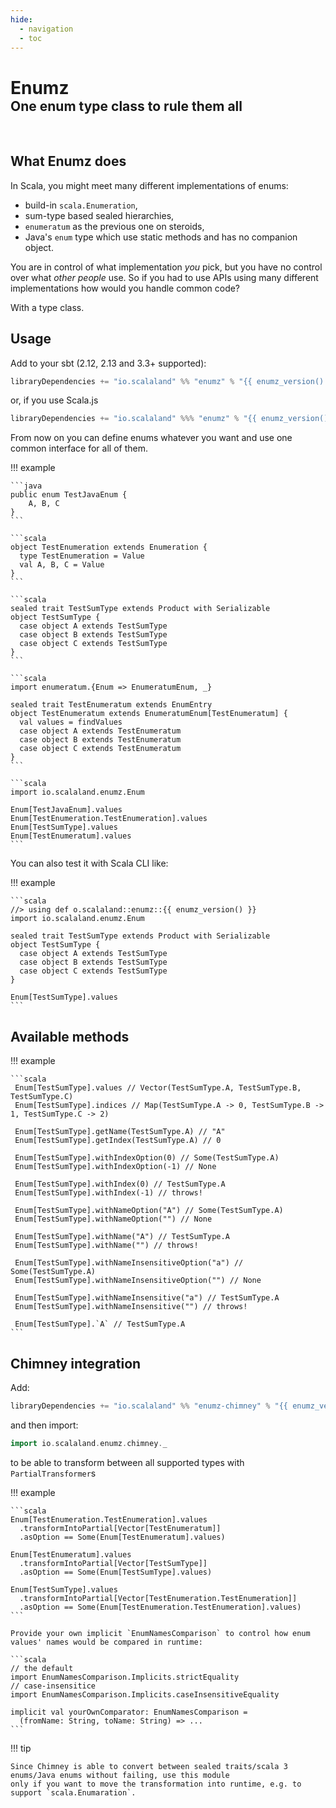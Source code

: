 ```yaml
---
hide:
  - navigation
  - toc
---
```


<h1 style="margin-bottom:0">Enumz</h1>
<h2 style="margin-top:0">One enum type class to rule them all</h2>

<br/>

## What Enumz does

In Scala, you might meet many different implementations of enums:

 * build-in `scala.Enumeration`,
 * sum-type based sealed hierarchies,
 * `enumeratum` as the previous one on steroids,
 * Java's `enum` type which use static methods and has no companion object.

You are in control of what implementation _you_ pick, but you have no control over
what _other people_ use. So if you had to use APIs using many different
implementations how would you handle common code?

With a type class.

## Usage

Add to your sbt (2.12, 2.13 and 3.3+ supported):

```scala
libraryDependencies += "io.scalaland" %% "enumz" % "{{ enumz_version() }}"
```

or, if you use Scala.js

```scala
libraryDependencies += "io.scalaland" %%% "enumz" % "{{ enumz_version() }}"
```

From now on you can define enums whatever you want and use one common interface for all of them.

!!! example

    ```java
    public enum TestJavaEnum {
        A, B, C
    }
    ```

    ```scala
    object TestEnumeration extends Enumeration {
      type TestEnumeration = Value
      val A, B, C = Value
    }
    ```

    ```scala
    sealed trait TestSumType extends Product with Serializable
    object TestSumType {
      case object A extends TestSumType
      case object B extends TestSumType
      case object C extends TestSumType
    }
    ```

    ```scala
    import enumeratum.{Enum => EnumeratumEnum, _}

    sealed trait TestEnumeratum extends EnumEntry
    object TestEnumeratum extends EnumeratumEnum[TestEnumeratum] {
      val values = findValues
      case object A extends TestEnumeratum
      case object B extends TestEnumeratum
      case object C extends TestEnumeratum
    }
    ```

    ```scala
    import io.scalaland.enumz.Enum

    Enum[TestJavaEnum].values
    Enum[TestEnumeration.TestEnumeration].values
    Enum[TestSumType].values
    Enum[TestEnumeratum].values
    ```

You can also test it with Scala CLI like:

!!! example

    ```scala
    //> using def o.scalaland::enumz::{{ enumz_version() }}
    import io.scalaland.enumz.Enum

    sealed trait TestSumType extends Product with Serializable
    object TestSumType {
      case object A extends TestSumType
      case object B extends TestSumType
      case object C extends TestSumType
    }

    Enum[TestSumType].values
    ```

## Available methods

!!! example

    ```scala
     Enum[TestSumType].values // Vector(TestSumType.A, TestSumType.B, TestSumType.C)
     Enum[TestSumType].indices // Map(TestSumType.A -> 0, TestSumType.B -> 1, TestSumType.C -> 2)

     Enum[TestSumType].getName(TestSumType.A) // "A"
     Enum[TestSumType].getIndex(TestSumType.A) // 0

     Enum[TestSumType].withIndexOption(0) // Some(TestSumType.A)
     Enum[TestSumType].withIndexOption(-1) // None

     Enum[TestSumType].withIndex(0) // TestSumType.A
     Enum[TestSumType].withIndex(-1) // throws!

     Enum[TestSumType].withNameOption("A") // Some(TestSumType.A)
     Enum[TestSumType].withNameOption("") // None

     Enum[TestSumType].withName("A") // TestSumType.A
     Enum[TestSumType].withName("") // throws!

     Enum[TestSumType].withNameInsensitiveOption("a") // Some(TestSumType.A)
     Enum[TestSumType].withNameInsensitiveOption("") // None

     Enum[TestSumType].withNameInsensitive("a") // TestSumType.A
     Enum[TestSumType].withNameInsensitive("") // throws!

     Enum[TestSumType].`A` // TestSumType.A
    ```

## Chimney integration

Add:

```scala
libraryDependencies += "io.scalaland" %% "enumz-chimney" % "{{ enumz_version() }}"
```

and then import:

```scala
import io.scalaland.enumz.chimney._
```

to be able to transform between all supported types with `PartialTransformer`s

!!! example

    ```scala
    Enum[TestEnumeration.TestEnumeration].values
      .transformIntoPartial[Vector[TestEnumeratum]]
      .asOption == Some(Enum[TestEnumeratum].values)

    Enum[TestEnumeratum].values
      .transformIntoPartial[Vector[TestSumType]]
      .asOption == Some(Enum[TestSumType].values)

    Enum[TestSumType].values
      .transformIntoPartial[Vector[TestEnumeration.TestEnumeration]]
      .asOption == Some(Enum[TestEnumeration.TestEnumeration].values)
    ```

    Provide your own implicit `EnumNamesComparison` to control how enum values' names would be compared in runtime:

    ```scala
    // the default
    import EnumNamesComparison.Implicits.strictEquality
    // case-insensitice
    import EnumNamesComparison.Implicits.caseInsensitiveEquality

    implicit val yourOwnComparator: EnumNamesComparison =
      (fromName: String, toName: String) => ...
    ```

!!! tip

    Since Chimney is able to convert between sealed traits/scala 3 enums/Java enums without failing, use this module
    only if you want to move the transformation into runtime, e.g. to support `scala.Enumaration`.
